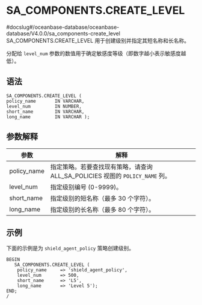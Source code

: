 SA_COMPONENTS.CREATE_LEVEL 
===============================================
#docslug#/oceanbase-database/oceanbase-database/V4.0.0/sa_components-create_level
SA_COMPONENTS.CREATE_LEVEL 用于创建级别并指定其短名称和长名称。

分配给 `level_num` 参数的数值用于确定敏感度等级（即数字越小表示敏感度越低）。

语法 
-----------

```unknow
SA_COMPONENTS.CREATE_LEVEL (
policy_name       IN VARCHAR,
level_num         IN NUMBER,
short_name        IN VARCHAR,
long_name         IN VARCHAR );
```



参数解释 
-------------



|   **参数**    |                         **解释**                         |
|-------------|--------------------------------------------------------|
| policy_name | 指定策略。若要查找现有策略，请查询 ALL_SA_POLICIES 视图的 `POLICY_NAME` 列。 |
| level_num   | 指定级别编号 (0-9999)。                                       |
| short_name  | 指定级别的短名称（最多 30 个字符）。                                   |
| long_name   | 指定级别的长名称（最多 80 个字符）。                                   |



示例 
-----------

下面的示例是为 `shield_agent_policy` 策略创建级别。

```unknow
BEGIN
   SA_COMPONENTS.CREATE_LEVEL (
    policy_name     => 'shield_agent_policy',
    level_num       => 500,
    short_name      => 'L5',
    long_name       => 'Level 5');
END;
/
```



